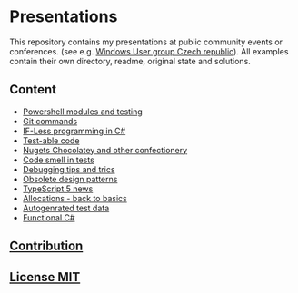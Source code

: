 # Presentations

This repository contains my presentations at public community events or conferences. (see e.g. [Windows User group Czech republic](https://wug.cz/prednasejici/4-Jiri-Pokorny)).
All examples contain their own directory, readme, original state and solutions.

## Content

* [Powershell modules and testing](./PowerShellModules/readme.md)
* [Git commands](./GitCommands/readme.md)
* [IF-Less programming in C#](./IF-Less/readme.md)
* [Test-able code](./TestableCalculator/readme.md)
* [Nugets Chocolatey and other confectionery](./NugetsChocolateyOneGet/readme.md)
* [Code smell in tests](./codesmell_in_tests/readme.md)
* [Debugging tips and trics](./DebuggingTipsAndTrics/readme.md)
* [Obsolete design patterns](./Obsolete_designPatterns)
* [TypeScript 5 news](./TypeScript5_News/readme.md)
* [Allocations - back to basics](./allocations_in_dotnet/readme.md)
* [Autogenrated test data](./AutoGeneratedTestData/readme.md)
* [Functional C#](./FunctionalCsharp/readme.md)

## [Contribution](./CONTRIBUTING.md)

## [License MIT](./LICENSE)
